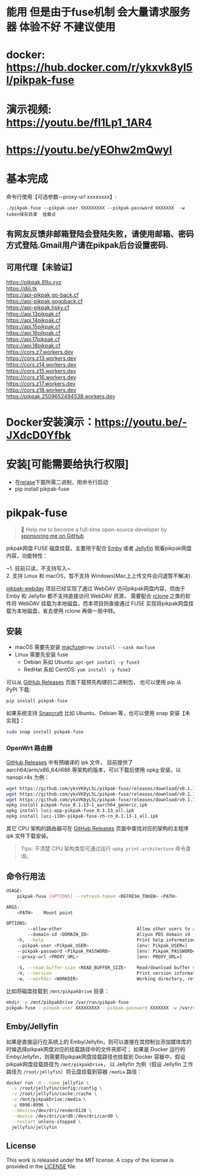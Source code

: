 #  能用  但是由于fuse机制 会大量请求服务器  体验不好  不建议使用
# docker: https://hub.docker.com/r/ykxvk8yl5l/pikpak-fuse
# 演示视频: https://youtu.be/fl1Lp1_1AR4   
# https://youtu.be/yEOhw2mQwyI

# 基本完成      
命令行使用【可选参数--proxy-url xxxxxxxx】:
```
./pikpak-fuse --pikpak-user XXXXXXXXX --pikpak-password XXXXXXX  -w token保存目录  挂载点
```
## 有网友反馈非邮箱登陆会登陆失败，请使用邮箱、密码方式登陆.Gmail用户请在pikpak后台设置密码.

## 可用代理【未验证】
https://pikpak.89u.xyz  
https://diii.tk   
https://api-pikpak.go-back.cf   
https://api-pikpak.gogoback.cf   
https://api-pikpak.tjsky.cf  
https://api.13pikpak.cf    
https://api.14pikpak.cf    
https://api.15pikpak.cf   
https://api.16pikpak.cf  
https://api.17pikpak.cf   
https://api.18pikpak.cf       
https://cors.z7.workers.dev      
https://cors.z13.workers.dev   
https://cors.z14.workers.dev   
https://cors.z15.workers.dev   
https://cors.z16.workers.dev   
https://cors.z17.workers.dev   
https://cors.z18.workers.dev   
https://pikpak.2509652494538.workers.dev



# Docker安装演示：https://youtu.be/-JXdcD0Yfbk

# 安装[可能需要给执行权限]
* 在[relase](https://github.com/ykxVK8yL5L/pikpak-fuse/releases)下载所需二进制，用命令行启动
* pip install pikpak-fuse


# pikpak-fuse

> 🚀 Help me to become a full-time open-source developer by [sponsoring me on GitHub](https://github.com/sponsors/ykxVK8yL5L)

pikpak网盘 FUSE 磁盘挂载，主要用于配合 [Emby](https://emby.media) 或者 [Jellyfin](https://jellyfin.org) 观看pikpak网盘内容，功能特性：

~1. 目前只读，不支持写入~   
2. 支持 Linux 和 macOS，暂不支持 Windows(Mac上上传文件会闪退暂不解决).  

[pikpak-webdav](https://github.com/ykxVK8yL5L/pikpak-webdav) 项目已经实现了通过 WebDAV 访问pikpak网盘内容，但由于 Emby 和 Jellyfin 都不支持直接访问 WebDAV 资源，
需要配合 [rclone](https://rclone.org) 之类的软件将 WebDAV 挂载为本地磁盘，而本项目则直接通过 FUSE 实现将pikpak网盘挂载为本地磁盘，省去使用 rclone 再做一层中转。

## 安装

* macOS 需要先安装 [macfuse](https://osxfuse.github.io/)`brew install --cask macfuse`
* Linux 需要先安装 fuse
  * Debian 系如 Ubuntu: `apt-get install -y fuse3`
  * RedHat 系如 CentOS: `yum install -y fuse3`

可以从 [GitHub Releases](https://github.com/ykxVK8yL5L/pikpak-fuse/releases) 页面下载预先构建的二进制包， 也可以使用 pip 从 PyPI 下载:

```bash
pip install pikpak-fuse
```

如果系统支持 [Snapcraft](https://snapcraft.io) 比如 Ubuntu、Debian 等，也可以使用 snap 安装【未实现】：

```bash
sudo snap install pikpak-fuse
```

### OpenWrt 路由器

[GitHub Releases](https://github.com/ykxVK8yL5L/pikpak-fuse/releases) 中有预编译的 ipk 文件， 目前提供了
aarch64/arm/x86_64/i686 等架构的版本，可以下载后使用 opkg 安装，以 nanopi r4s 为例：

```bash
wget https://github.com/ykxVK8yL5L/pikpak-fuse/releases/download/v0.1.14/pikpak-fuse_0.1.14-1_aarch64_generic.ipk
wget https://github.com/ykxVK8yL5L/pikpak-fuse/releases/download/v0.1.14/luci-app-pikpak-fuse_0.1.14-1_all.ipk
wget https://github.com/ykxVK8yL5L/pikpak-fuse/releases/download/v0.1.14/luci-i18n-pikpak-fuse-zh-cn_0.1.14-1_all.ipk
opkg install pikpak-fuse_0.1.13-1_aarch64_generic.ipk
opkg install luci-app-pikpak-fuse_0.1.13_all.ipk
opkg install luci-i18n-pikpak-fuse-zh-cn_0.1.13-1_all.ipk
```

其它 CPU 架构的路由器可在 [GitHub Releases](https://github.com/ykxVK8yL5L/pikpak-fuse/releases) 页面中查找对应的架构的主程序 ipk 文件下载安装。

> Tips: 不清楚 CPU 架构类型可通过运行 `opkg print-architecture` 命令查询。

## 命令行用法

```bash
USAGE:
    pikpak-fuse [OPTIONS] --refresh-token <REFRESH_TOKEN> <PATH>

ARGS:
    <PATH>    Mount point

OPTIONS:
        --allow-other                            Allow other users to access the drive
        --domain-id <DOMAIN_ID>                  Aliyun PDS domain id
    -h, --help                                   Print help information
    --pikpak-user <Pikpak_USER>                  [env: Pikpak_USER=]
    --pikpak-password <Pikpak_PASSWORD>          [env: Pikpak_PASSWORD=]
    --proxy-url <PROXY_URL>                      [env: PROXY_URL=]
    
    -S, --read-buffer-size <READ_BUFFER_SIZE>    Read/download buffer size in bytes, defaults to 10MB [default: 10485760]
    -V, --version                                Print version information
    -w, --workdir <WORKDIR>                      Working directory, refresh_token will be stored in there if specified
```

比如将磁盘挂载到 `/mnt/pikpakDrive` 目录：

```bash
mkdir -p /mnt/pikpakDrive /var/run/pikpak-fuse
pikpak-fuse --pikpak-user XXXXXXXXX --pikpak-password XXXXXXX -w /var/run/pikpak-fuse /mnt/pikpakDrive
```

## Emby/Jellyfin

如果是直接运行在系统上的 Emby/Jellyfin，则可以直接在其控制台添加媒体库的时候选择pikpak网盘对应的挂载路径中的文件夹即可；
如果是 Docker 运行的 Emby/Jellyfin，则需要将pikpak网盘挂载路径也挂载到 Docker 容器中，假设pikpak网盘挂载路径为 `/mnt/pikpakDrive`，
以 Jellyfin 为例（假设 Jellyfin 工作路径为 `/root/jellyfin`）将云盘挂载到容器 `/media` 路径：

```bash
docker run -d --name jellyfin \
  -v /root/jellyfin/config:/config \
  -v /root/jellyfin/cache:/cache \
  -v /mnt/pikpakDrive:/media \
  -p 8096:8096 \
  --device=/dev/dri/renderD128 \
  --device /dev/dri/card0:/dev/dri/card0 \
  --restart unless-stopped \
  jellyfin/jellyfin
```

## License

This work is released under the MIT license. A copy of the license is provided in the [LICENSE](./LICENSE) file.
